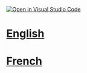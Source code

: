 [![Open in Visual Studio Code](https://classroom.github.com/assets/open-in-vscode-718a45dd9cf7e7f842a935f5ebbe5719a5e09af4491e668f4dbf3b35d5cca122.svg)](https://classroom.github.com/online_ide?assignment_repo_id=11150393&assignment_repo_type=AssignmentRepo)
# [English](README.en.md)

# [French](README.fr.md)
